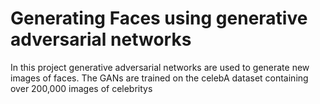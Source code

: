 # Generating Faces using generative adversarial networks

In this project generative adversarial networks are used to generate new images of faces.
The GANs are trained on the celebA dataset containing over 200,000 images of celebritys
